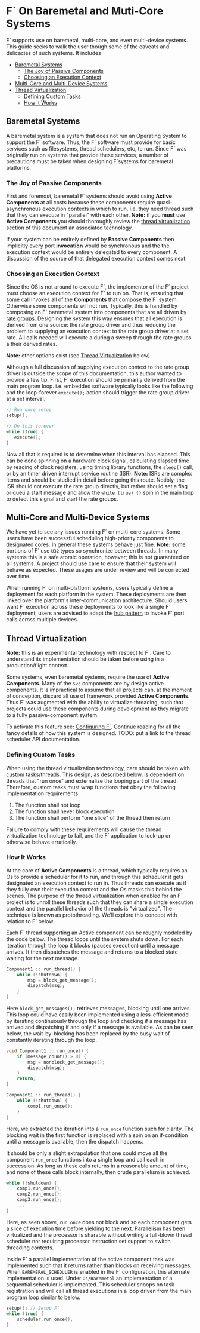 # F´ On Baremetal and Muti-Core Systems

F´ supports use on baremetal, multi-core, and even multi-device systems. This guide seeks to walk the user though some
of the caveats and delicacies of such systems. It includes

- [Baremetal Systems](#baremetal-systems)
    - [The Joy of Passive Components](#the-joy-of-passive-components)
    - [Choosing an Execution Context](#choosing-an-execution-context)
- [Multi-Core and Multi-Device Systems](#multi-core-and-multi-device-systems)
- [Thread Virtualization](#thread-virtualization)
    - [Defining Custom Tasks](#defining-custom-tasks)
    - [How It Works](#how-it-works)

## Baremetal Systems

A baremetal system is a system that does not run an Operating System to support the F´ software. Thus, the F´ software
must provide for basic services such as filesystems, thread schedulers, etc, to run.  Since F´ was originally run on
systems that provide these services, a number of precautions must be taken when designing F´systems for baremetal
platforms.

### The Joy of Passive Components

First and foremost, baremetal F´ systems should avoid using **Active Components**  at all costs because these components
require quasi-asynchronous execution contexts in which to run. i.e. they need thread such that they can execute in 
"parallel" with each other. **Note:** if you **must** use **Active Components** you should thoroughly review the 
[thread virtualization](#thread-virtualization) section of this document an associated technology.

If your system can be entirely defined by **Passive Components** then implicitly every port **invocation** would be
synchronous and the the execution context would be entirely delegated to every component.  A discussion of the source
of that delegated execution context comes next.

### Choosing an Execution Context

Since the OS is not around to execute F´, the implementor of the F´ project must choose an execution context for F´ to
run on. That is, ensuring that some call invokes all of the **Components** that compose the F´ system.  Otherwise some
components will not run. Typically, this is handled by composing an F´ baremetal system into components that are all
driven by [rate groups](../best/rate-group.md). Designing the system this way ensures that all execution is derived from
one source: the rate group driver and thus reducing the problem to supplying an execution context to the rate group
driver at a set rate.  All calls needed will execute a during a sweep through the rate groups a their derived rates.

**Note:** other options exist (see [Thread Virtualization](#thread-virtualization) below).

Although a full discussion of supplying execution context to the rate group driver is outside the scope of this
documentation, this author wanted to provide a few tip. First, F´ execution should be primarily derived from the main
program loop. i.e. embedded software typically looks like the following and the loop-forever `execute();` action should
trigger the rate group driver at a set interval.

```C
// Run once setup
setup();

// Do this forever
while (true) {
   execute();
}
```

Now all that is required is to determine when this interval has elapsed. This can be done spinning on a hardware clock
signal, calculating elapsed time by reading of clock registers, using timing library functions, the `sleep()` call, or
by an timer driven interrupt service routine (ISR). **Note:** ISRs are complex items and should be studied in detail
before going this route.  Notibly, the ISR should not execute the rate group directly, but rather should set a flag or
queu a start message and allow the `while (true) {}` spin in the main loop to detect this signal and start the rate
groups.

## Multi-Core and Multi-Device Systems

We have yet to see any issues running F´ on multi-core systems. Some users have been successful scheduling high-priority
components to designated cores.  In general these systems behave just fine. **Note:** some portions of F´ use `U32`
types so synchronize between threads. In many systems this is a safe atomic operation, however; this is not guaranteed 
on all systems. A project should use care to ensure that their system will behave as expected.  These usages are under
review and will be corrected over time.

When running F´ on multi-platform systems, users typically define a deployment for each platform in the system. These
deployments are then linked over the platform's inter-communication architecture.  Should  users want F´ execution
across these deployments to look like a single F´ deployment, users are advised to adapt the
[hub pattern](../best/hub-pattern.md) to invoke F´ port calls across multiple devices.

## Thread Virtualization

**Note:** this is an experimental technology with respect to F´. Care to understand its implementation should be taken
before using in a production/flight context.

Some systems, even baremetal systems, require the use of **Active Components**.  Many of the `Svc` components are by
design active components. It is impractical to assume that all projects can, at the moment of conception, discard all
use of framework provided **Active Components**.  Thus F´ was augmented with the ability to virtualize threading, such
that projects could use these components during development as they migrate to a fully passive-component system.

To activate this feature see: [Configuring F´](../user/configuration.md). Continue reading for all the fancy details of
how this system is designed.  TODO: put a link to the thread scheduler API documentation.

### Defining Custom Tasks

When using the thread virtualization technology, care should be taken with custom tasks/threads. This design, as
described below, is dependent on threads that "run once" and externalize the looping part of the thread. Therefore,
custom tasks must wrap functions that obey the following implementation requirements:

1. The function shall not loop
2. The function shall never block execution
3. The function shall perform "one slice" of the thread then return

Failure to comply with these requirements will cause the thread virtualization technology to fail, and the F´
application to lock-up or otherwise behave erratically.

### How It Works

At the core of **Active Components** is a thread, which typically requires an Os to provide a scheduler for it to run,
and through this scheduler it gets designated an execution context to run in. Thus threads can execute as if they fully
own their execution context and the Os masks this behind the scenes. The purpose of the thread virtualization when
enabled for an F´ project is to unroll these threads such that they can share a single execution context and the
parallel behavior of the threads is "virtualized". The technique is known as protothreading. We'll explore this concept
with relation to F´ below.

Each F´ thread supporting an Active component can be roughly modeled by the code below.  The thread loops until the 
system shuts down. For each iteration through the loop it blocks (pauses execution) until a message arrives. It then
dispatches the message and returns to a blocked state waiting for the next message.

```C++
Component1 :: run_thread() {
    while (!shutdown) {
        msg = block_get_message();
        dispatch(msg);
    }
}
```

Here `block_get_messages();` retrieves messages, blocking until one arrives. This loop could have easily been
implemented using a less-efficient model by iterating continuously through the loop and checking if a message has
arrived and dispatching if and only if a message is available. As can be seen below, the wait-by-blocking has been
replaced by the busy wait of constantly iterating through the loop.

```C++
void Component1 :: run_once() {
    if (message_count() > 0) {
        msg = nonblock_get_message();
        dispatch(msg);
    }
    return;
}

Component1 :: run_thread() {
    while (!shutdown) {
        comp1.run_once();
    }
}
```

Here, we extracted the iteration into a `run_once` function such for clarity. The blocking wait in the first function is
replaced with a spin on an if-condition until a message is available, then the dispatch happens.

It should be only a slight extrapolation that one could move all the component `run_once` functions into a single loop
and call each in succession. As long as these calls returns in a reasonable amount of time, and none of these calls
block internally, then crude parallelism is achieved.

```C++
while (!shutdown) {
    comp1.run_once();
    comp2.run_once();
    comp3.run_once();
    ...
}
```
Here, as seen above, `run_once` does not block and so each component gets a slice of execution time before yielding to
the next. Parallelism has been virtualized and the processor is sharable without writing a full-blown thread scheduler
nor requiring processor instruction set support to switch threading contexts.

Inside F´ a parallel implementation of the active component task was implemented such that it returns rather than blocks
on receiving messages. When `BAREMERAL_SCHEDULER` is enabled in the F´ configuration, this alternate implementation is
used. Under `Os/Baremetal` an implementation of a sequential scheduler is implemented.  This scheduler snoops on task
registration and will call all thread executions in a loop driven from the main program loop similar to below.

```C++
setup(); // Setup F´
while (true) {
    scheduler.run_once();
}
```
